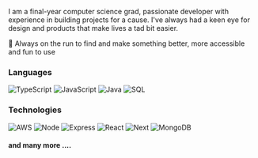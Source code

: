 I am a final-year computer science grad, passionate developer with experience in building projects for a cause. I've always had a keen eye for design and products that make lives a tad bit easier. 

🚀 Always on the run to find and make something better, more accessible and fun to use

### Languages

![TypeScript](https://img.shields.io/badge/-TypeScript-000?&logo=TypeScript)
![JavaScript](https://img.shields.io/badge/-JavaScript-000?&logo=JavaScript)
![Java](https://img.shields.io/badge/-Java-000?&logo=java)
![SQL](https://img.shields.io/badge/-SQL-000?&logo=MySQL)

### Technologies
![AWS](https://img.shields.io/badge/-AWS-000?&logo=MySQL)
![Node](https://img.shields.io/badge/-Node-000?&logo=Node)
![Express](https://img.shields.io/badge/-Express-000?&logo=Express)
![React](https://img.shields.io/badge/-React-000?&logo=MySQL)
![Next](https://img.shields.io/badge/-Next-000?&logo=MySQL)
![MongoDB](https://img.shields.io/badge/-MongoDB-000?&logo=MongoDB)

#### and many more ....

